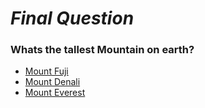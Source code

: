 # _Final Question_

### Whats the tallest Mountain on earth?
* [Mount Fuji](death.md)
* [Mount Denali](death.md)
* [Mount Everest](congratulations)